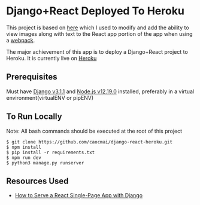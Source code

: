 # Django+React Deployed To Heroku
This project is based on [here](https://github.com/zachtylr21/django-react-starter) which I used to modify and add the ability to view images along with text to the React app portion of the app when using a [webpack](https://webpack.js.org/).

The major achievement of this app is to deploy a Django+React project to Heroku. It is currently live on [Heroku](https://cm-react-test6.herokuapp.com/)

## Prerequisites
Must have [Django v3.1.1](https://docs.djangoproject.com/en/3.1/topics/install/) and [Node.js v12.19.0](https://nodejs.org/en/) installed, preferably in a virtual environment(virtualENV or pipENV)

## To Run Locally
Note: All bash commands should be executed at the root of this project
```
$ git clone https://github.com/caocmai/django-react-heroku.git
$ npm install
$ pip install -r requirements.txt
$ npm run dev
$ python3 manage.py runserver
```

## Resources Used
* [How to Serve a React Single-Page App with Django](https://dev.to/zachtylr21/how-to-serve-a-react-single-page-app-with-django-1a1l)